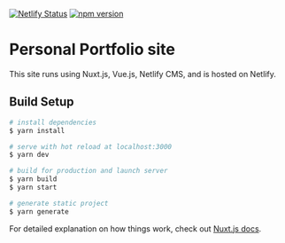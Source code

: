 [![Netlify Status](https://api.netlify.com/api/v1/badges/eed5b5fd-34d0-4630-b905-600abdbcd3b5/deploy-status)](https://app.netlify.com/sites/neveenaferrao/deploys)
[![npm version](https://badge.fury.io/js/nuxt.svg)](https://badge.fury.io/js/nuxt)
# Personal Portfolio site

This site runs using Nuxt.js, Vue.js, Netlify CMS, and is hosted on Netlify.

## Build Setup

``` bash
# install dependencies
$ yarn install

# serve with hot reload at localhost:3000
$ yarn dev

# build for production and launch server
$ yarn build
$ yarn start

# generate static project
$ yarn generate
```

For detailed explanation on how things work, check out [Nuxt.js docs](https://nuxtjs.org).
